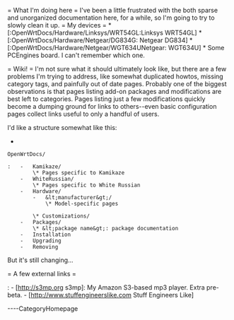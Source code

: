 = What I'm doing here = I've been a little frustrated with the both
sparse and unorganized documentation here, for a while, so I'm going to
try to slowly clean it up. = My devices = \*
\[:OpenWrtDocs/Hardware/Linksys/WRT54GL:Linksys WRT54GL\] \*
\[:OpenWrtDocs/Hardware/Netgear/DG834G: Netgear DG834\] \*
\[:OpenWrtDocs/Hardware/Netgear/WGT634UNetgear: WGT634U\] \* Some
PCEngines board. I can't remember which one.

= Wiki! = I'm not sure what it should ultimately look like, but there
are a few problems I'm trying to address, like somewhat duplicated
howtos, missing category tags, and painfully out of date pages. Probably
one of the biggest observations is that pages listing add-on packages
and modifications are best left to categories. Pages listing just a few
modifications quickly become a dumping ground for links to others--even
basic configuration pages collect links useful to only a handful of
users.

I'd like a structure somewhat like this:

-   

    OpenWrtDocs/

    :   -   Kamikaze/
            \* Pages specific to Kamikaze
        -   WhiteRussian/
            \* Pages specific to White Russian
        -   Hardware/
            -   &lt;manufacturer&gt;/
                \* Model-specific pages

            \* Customizations/
        -   Packages/
            \* &lt;package name&gt;: package documentation
        -   Installation
        -   Upgrading
        -   Removing

But it's still changing...

= A few external links =

:   -   \[<http://s3mp.org> s3mp\]: My Amazon S3-based mp3 player. Extra
        pre-beta.
    -   \[<http://www.stuffengineerslike.com> Stuff Engineers Like\]

----CategoryHomepage
